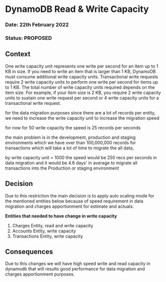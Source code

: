 # DynamoDB Read & Write Capacity

### **Date:** 22th February 2022

### **Status:** PROPOSED

## **Context**

One write capacity unit represents one write per second for an item up to 1 KB in size. If you need to write an item that is larger than 1 KB, DynamoDB must consume additional write capacity units. Transactional write requests require 2 write capacity units to perform one write per second for items up to 1 KB. The total number of write capacity units required depends on the item size. For example, if your item size is 2 KB, you require 2 write capacity units to sustain one write request per second or 4 write capacity units for a transactional write request.


for the data migration purposes since there are a lot of records per entity, we need to increase the write capacity unit to increase the migration speed

for now for 50 write capacity the speed is 25 records per seconds

the main problem is in the development, production and staging environments which we have over than 100,000,000 records for transactions which will take a lot of time to migrate the all data,

by write capacity unit = 1000 the speed would be 250 recs per seconds in data migration and it would be 4.6 days' in average to migrate all transactions into the Production or staging environment

## **Decision**

Due to this restriction the main decision is to apply auto scaling mode for the mentioned entities below because of speed requirement in data migration and charges apportionment for estimate and actuals.

**Entities that needed to have change in write capacity**

1. Charges Entity, read and write capacity
2. Accounts Entity, write capacity
3. Transactions Entity, write capacity

## **Consequences**
Due to this changes we will have high speed write and read capacity in dynamodb that will results good performance for data migration and charges apportionment purposes.